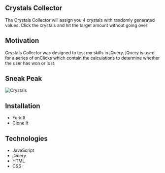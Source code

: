## Crystals Collector
The Crystals Collector will assign you 4 crystals with randomly generated values. Click the crystals and hit the target amount without going over!

## Motivation
Crystals Collector was designed to test my skills in jQuery. jQuery is used for a series of onClicks which contain the calculations to determine whether the user has won or lost.
  
## Sneak Peak
![Crystals](https://user-images.githubusercontent.com/53287044/74378972-204b4300-4da4-11ea-8eb8-c61613af18bd.jpg)

## Installation
* Fork It
* Clone It

## Technologies
* JavaScript 
* jQuery 
* HTML 
* CSS 

